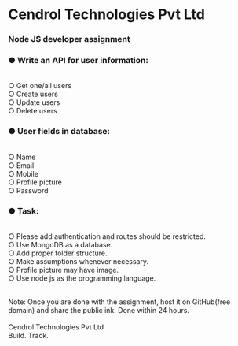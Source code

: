 # Cendrol Technologies Pvt Ltd
<h3> Node JS developer assignment </h3>

<h3>● Write an API for user information:</h3> </br>
○ Get one/all users </br>
○ Create users </br>
○ Update users </br>
○ Delete users </br>

<h3>● User fields in database:</h3> </br>
○ Name </br>
○ Email </br>
○ Mobile </br>
○ Profile picture </br>
○ Password </br>

<h3>● Task:</h3> </br>
○ Please add authentication and routes should be restricted. </br>
○ Use MongoDB as a database.</br>
○ Add proper folder structure.</br>
○ Make assumptions whenever necessary.</br>
○ Profile picture may have image.</br>
○ Use node js as the programming language. </br></br>

Note: Once you are done with the assignment, host it on GitHub(free domain) and share the
public ink. Done within 24 hours. </br></br>
Cendrol Technologies Pvt Ltd </br>
Build. Track.
